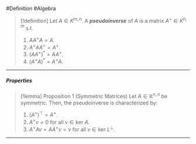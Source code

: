 #Definition #Algebra 

> [!definition]
> Let $A\in K^{m,n}$. A ***pseudoinverse*** of $A$ is a matrix $A^+\in K^{n,m}$ s.t. 
> 1. $AA^+ A=A$.
> 2. $A^+ AA^+=A^+$.
> 3. $(AA^+)^{*}=A A^+$.
> 4. $(A^+ A)^{*}=A^+ A$.

---
##### Properties
> [!lemma] Proposition 1 (Symmetric Matrices)
> Let $A\in \mathbb{R}^{n,n}$ be symmetric. Then, the pseudoinverse is characterized by:
> 1. $(A^+)^\top=A^+$.
> 2. $A^+v=0$ for all $v\in \text{ker }A$.
> 3. $A^+ Av=A A^+ v=v$ for all $v\in \text{ker }L^ \bot$.

---
